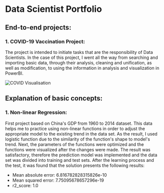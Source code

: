 # Data Scientist Portfolio
## End-to-end projects:

### 1. COVID-19 Vaccination Project:

The project is intended to initiate tasks that are the responsibility of Data Scientists. In the case of this project, I went all the way from searching and importing basic data, through their analysis, cleaning and unification, as well as modification, to using the information in analysis and visualization in PowerBI.

![COVID Visualisation](https://user-images.githubusercontent.com/103076071/217058672-bcec1e97-b9d1-4afb-8111-2f8c872d02ca.PNG)


## Explanation of basic concepts:

### 1. Non-linear Regression:
First project based on China's GDP from 1960 to 2014 dataset. This data helps me to practice using non-linear functions in order to adjust the appropriate model to the  existing trend in the data set. As the result, I used logistic function due to the similarity of the function's shape to model's trend. Next, the parameters of the  functions were optimized and the functions were visualized after the changes were made. The result was satisfactory, therefore the prediction model was implemented and the data set was divided into training and test sets. After the learning process and the test, it was found that the solution presents the following results: 
* Mean absolute error: 6.816782828315826e-10
* Mean squared error: 7.75095678657296e-19
* r2_score: 1.0
